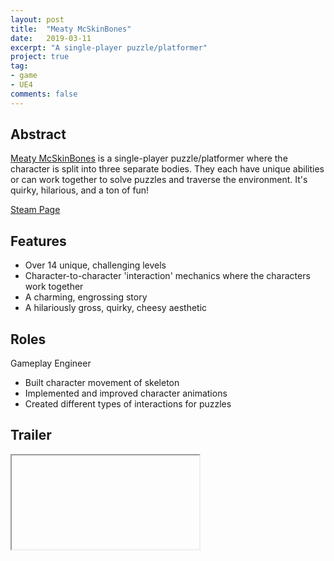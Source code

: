 ```yaml
---
layout: post
title:  "Meaty McSkinBones"
date:   2019-03-11
excerpt: "A single-player puzzle/platformer"
project: true
tag:
- game 
- UE4
comments: false
---
```

 
## Abstract
[Meaty McSkinBones](https://www.meatymcskinbones.com/) is a single-player puzzle/platformer where the character is split into three separate bodies. They each have unique abilities or can work together to solve puzzles and traverse the environment. It's quirky, hilarious, and a ton of fun!

[Steam Page]()

## Features
* Over 14 unique, challenging levels
* Character-to-character 'interaction' mechanics where the characters work together
* A charming, engrossing story
* A hilariously gross, quirky, cheesy aesthetic

## Roles
Gameplay Engineer
* Built character movement of skeleton 
* Implemented and improved character animations
* Created different types of interactions for puzzles

## Trailer

<iframe scr="https://youtu.be/JuyxBguA4qQ"> </iframe>

